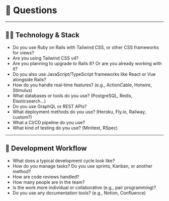 # 🧪 Questions 
---

## 🧑‍💻 Technology & Stack

- Do you use Ruby on Rails with Tailwind CSS, or other CSS frameworks for views?
- Are you using Tailwind CSS v4?
- Are you planning to upgrade to Rails 8? Or are you already working with it?
- Do you also use JavaScript/TypeScript frameworks like React or Vue alongside Rails?
- How do you handle real-time features? (e.g., ActionCable, Hotwire, Stimulus)
- What databases or tools do you use? (PostgreSQL, Redis, Elasticsearch…)
- Do you use GraphQL or REST APIs?
- What deployment methods do you use? (Heroku, Fly.io, Railway, custom?)
- What a CI/CD pipeline do you use? 
- What kind of testing do you use? (Minitest, RSpec)

---

## 🔧 Development Workflow

- What does a typical development cycle look like?
- How do you manage tasks? Do you use sprints, Kanban, or another method?
- How are code reviews handled?
- How many people are in the team?
- Is the work more individual or collaborative (e.g., pair programming)?
- Do you use any documentation tools? (e.g., Notion, Confluence)
